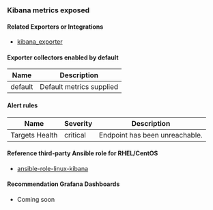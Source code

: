 ### Kibana metrics exposed

#### Related Exporters or Integrations
- [kibana_exporter](https://github.com/pjhampton/kibana-prometheus-exporter)

#### Exporter collectors enabled by default
Name     | Description 
---------|-------------
default|Default metrics supplied

#### Alert rules
Name|Severity|Description
-|-|-
Targets Health|critical|Endpoint has been unreachable.


#### Reference third-party Ansible role for RHEL/CentOS
- [ansible-role-linux-kibana](https://github.com/goldstrike77/ansible-role-linux-kibana)

#### Recommendation Grafana Dashboards
- Coming soon